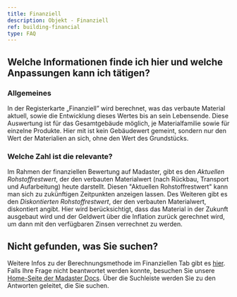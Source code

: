 ```yaml
---
title: Finanziell
description: Objekt - Finanziell
ref: building-financial
type: FAQ
---
```


## Welche Informationen finde ich hier und welche Anpassungen kann ich tätigen?
### Allgemeines
In der Registerkarte „Finanziell” wird berechnet, was das verbaute Material aktuell, sowie die Entwicklung dieses Wertes bis an sein Lebensende.
Diese Auswertung ist für das Gesamtgebäude möglich, je Materialfamilie sowie für einzelne Produkte.
Hier mit ist kein Gebäudewert gemeint, sondern nur den Wert der Materialien an sich, ohne den Wert des Grundstücks.

### Welche Zahl ist die relevante?
Im Rahmen der finanziellen Bewertung auf Madaster, gibt es den *Aktuellen Rohstoffrestwert*, der den verbauten Materialwert (nach Rückbau, Transport und Aufarbeitung) heute darstellt. Diesen "Aktuellen Rohstoffrestwert" kann man sich zu zukünftigen Zeitpunkten anzeigen lassen.
Des Weiteren gibt es den *Diskontierten Rohstoffrestwert*, der den verbauten Materialwert, diskontiert angibt. Hier wird berücksichtigt, dass das Material in der Zukunft ausgebaut wird und der Geldwert über die Inflation zurück gerechnet wird, um dann mit den verfügbaren Zinsen verrechnet zu werden.


## Nicht gefunden, was Sie suchen?
Weitere Infos zu der Berechnungsmethode im Finanziellen Tab gibt es <a href ="/de/de/knowledge-base/calculations#finanzielles-tool" target="_blank">hier</a>.
Falls Ihre Frage nicht beantwortet werden konnte, besuchen Sie unsere <a href="/de/de/" target="_blank">Home-Seite der Madaster Docs</a>. Über die Suchleiste werden Sie zu den Antworten geleitet, die Sie suchen.
